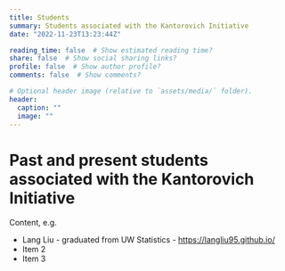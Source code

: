 ```yaml
---
title: Students
summary: Students associated with the Kantorovich Initiative
date: "2022-11-23T13:23:44Z"

reading_time: false  # Show estimated reading time?
share: false  # Show social sharing links?
profile: false  # Show author profile?
comments: false  # Show comments?

# Optional header image (relative to `assets/media/` folder).
header:
  caption: ""
  image: ""
---
```

# Past and present students associated with the Kantorovich Initiative

Content, e.g.

* Lang Liu - graduated from UW Statistics - https://langliu95.github.io/
* Item 2
* Item 3
